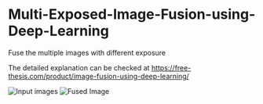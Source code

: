 # Multi-Exposed-Image-Fusion-using-Deep-Learning
Fuse the multiple images with different exposure

The detailed explanation can be checked at https://free-thesis.com/product/image-fusion-using-deep-learning/

![Input images](https://github.com/earthat/Multi-Exposed-Image-Fusion-using-Deep-Learning/blob/master/results/Input%20images%20of%20Lamp.bmp)
![Fused Image](https://github.com/earthat/Multi-Exposed-Image-Fusion-using-Deep-Learning/blob/master/results/fused%20image%20of%20lamp.bmp)
